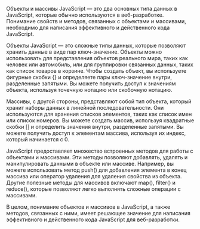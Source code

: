 Объекты и массивы JavaScript — это два основных типа данных в JavaScript, которые обычно используются в веб-разработке. Понимание свойств и методов, связанных с объектами и массивами, необходимо для написания эффективного и действенного кода JavaScript.

Объекты JavaScript — это сложные типы данных, которые позволяют хранить данные в виде пар ключ-значение. Объекты можно использовать для представления объектов реального мира, таких как человек или автомобиль, или для группировки связанных данных, таких как список товаров в корзине. Чтобы создать объект, вы используете фигурные скобки {} и определяете пары ключ-значение внутри, разделенные запятыми. Вы можете получить доступ к значениям объекта, используя точечную нотацию или скобочную нотацию.

Массивы, с другой стороны, представляют собой тип объекта, который хранит наборы данных в линейной последовательности. Они используются для хранения списков элементов, таких как список имен или список номеров. Вы можете создать массив, используя квадратные скобки [] и определить значения внутри, разделенные запятыми. Вы можете получить доступ к элементам массива, используя их индекс, который начинается с 0.

JavaScript предоставляет множество встроенных методов для работы с объектами и массивами. Эти методы позволяют добавлять, удалять и манипулировать данными в объекте или массиве. Например, вы можете использовать метод push() для добавления элемента в конец массива или оператор удаления для удаления свойства из объекта. Другие полезные методы для массивов включают map(), filter() и reduce(), которые позволяют легко выполнять сложные операции с массивами.

В целом, понимание объектов и массивов в JavaScript, а также методов, связанных с ними, имеет решающее значение для написания эффективного и действенного кода JavaScript для веб-разработки.